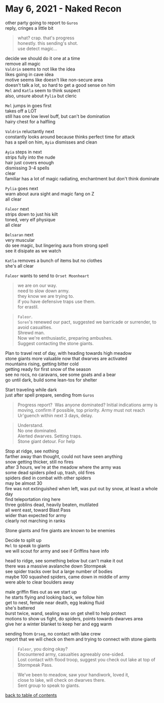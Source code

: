 # May 6, 2021 - Naked Recon

other party going to report to `Guros`  
reply, cringes a little bit  
> what? crap. that's progress  
> honestly. this sending's shot.  
> use detect magic...  

decide we should do it one at a time  
remove all magic  
`Valdrin` seems to not like the idea  
likes going in cave idea  
motive seems like doesn't like non-secure area  
doesn't talk a lot, so hard to get a good sense on him  
`Mel` and `Katla` seem to think suspect  
also, unsure about `Pylia` but cleric  

`Mel` jumps in goes first  
takes off a LOT  
still has one low level buff, but can't be domination  
hairy chest for a halfling  

`Valdrin` reluctantly next  
constantly looks around because thinks perfect time for attack  
has a spell on him, `Ayia` dismisses and clean  

`Ayia` steps in next  
strips fully into the nude  
hair just covers enough  
dismissing 3-4 spells  
clear  
familiar has a lot of magic radiating, enchantment but don't think dominate  

`Pylia` goes next  
warn about aura sight and magic fang on Z  
all clear  

`Faleor` next  
strips down to just his kilt  
toned, very elf physique  
all clear  

`Belsaran` next  
very muscular  
do see magic, but lingering aura from strong spell  
see it disipate as we watch  

`Katla` removes a bunch of items but no clothes  
she's all clear  

`Faleor` wants to send to `Orset Moonheart`  
> we are on our way.  
> need to slow down army.  
> they know we are trying to.  
> if you have defensive traps use them.  
> for erastil.  

> `Faleor`.  
> `Soren`'s renewed our pact, suggested we barricade or surrender, to avoid casualties.  
> Shrewd man.  
> Now we're enthusiastic, preparing ambushes.  
> Suggest contacting the stone giants.  

Plan to travel rest of day, with heading towards high meadow  
stone giants more valuable now that dwarves are activated  
mountains rising, getting bitter cold  
getting ready for first snow of the season  
see no rocs, no caravans, see some goats and a bear  
go until dark, build some lean-tos for shelter  

Start traveling while dark  
just after spell prepare, sending from `Guros`  
> Progress report?  
> Was anyone dominated? 
> Initial indications army is moving, confirm if possible, top priority. 
> Army must not reach Ur'guench within next 3 days, delay.  

> Understand.  
> No one dominated.  
> Alerted dwarves. Setting traps.  
> Stone giant detour. For help  

Stop at ridge, see nothing  
farther away than thought, could not have seen anything  
snow getting thicker, still no fires  
after 3 hours, we're at the meadow where the army was  
some dead spiders piled up, trash, old fires  
spiders died in combat with other spiders  
may be almost 30  
fire was not extinguished when left, was put out by snow, at least a whole day  
find teleportation ring here  
three goblins dead, heavily beaten, mutilated  
all went east, toward Blast Pass  
wider than expected for army  
clearly not marching in ranks  

Stone giants and fire giants are known to be enemies  

Decide to split up  
`Mel` to speak to giants  
we will scout for army and see if Griffins have info  

head to ridge, see something below but can't make it out  
there was a massive avalanche down Stormpeak  
see spider tracks over but a large number of bodies  
maybe 100 squashed spiders, came down in middle of army  
were able to clear boulders away  

male griffin flies out as we start up  
he starts flying and looking back, we follow him  
get to nest, female near death, egg leaking fluid  
she's battered  
burst twice, wand, sealing wax on get shell to help protect  
motions to show us fight, do spiders, points towards dwarves area  
give her a winter blanket to keep her and egg warm  

sending from `Qrseg`, no contact with lake crew  
report that we will check on them and trying to connect with stone giants  

> `Faleor`, you doing okay?  
> Encountered army, casualties agreeably one-sided.  
> Lost contact with flood troop, suggest you check out lake at top of Stormpeak Pass.  

> We've been to meadow, saw your handiwork, loved it,  
> close to lake, will check on dwarves there.  
> Sent group to speak to giants.  
 

[back to table of contents](/sessions/TOC.md)
